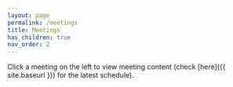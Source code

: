 ```yaml
---
layout: page
permalink: /meetings
title: Meetings
has_children: true
nav_order: 2
---
```


Click a meeting on the left to view meeting content  (check [here]({{ site.baseurl }}) for the latest schedule).

